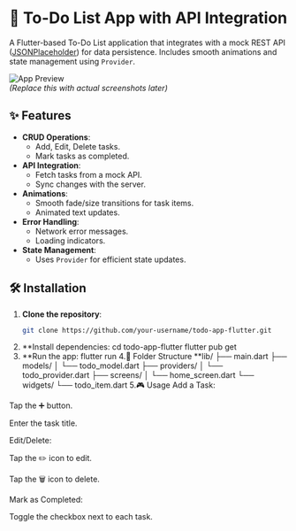# 📝 To-Do List App with API Integration

A Flutter-based To-Do List application that integrates with a mock REST API ([JSONPlaceholder](https://jsonplaceholder.typicode.com)) for data persistence. Includes smooth animations and state management using `Provider`.

![App Preview](https://via.placeholder.com/300x600/008080/FFFFFF?text=To-Do+App+Preview)  
*(Replace this with actual screenshots later)*

## ✨ Features

- **CRUD Operations**:
  - Add, Edit, Delete tasks.
  - Mark tasks as completed.
- **API Integration**:
  - Fetch tasks from a mock API.
  - Sync changes with the server.
- **Animations**:
  - Smooth fade/size transitions for task items.
  - Animated text updates.
- **Error Handling**:
  - Network error messages.
  - Loading indicators.
- **State Management**:
  - Uses `Provider` for efficient state updates.

## 🛠️ Installation

1. **Clone the repository**:
   ```bash
   git clone https://github.com/your-username/todo-app-flutter.git
2. **Install dependencies:
cd todo-app-flutter
flutter pub get
3. **Run the app:
 flutter run
4.📂 Folder Structure
  **lib/
├── main.dart
├── models/
│   └── todo_model.dart
├── providers/
│   └── todo_provider.dart
├── screens/
│   └── home_screen.dart
└── widgets/
    └── todo_item.dart
5.🎮 Usage
  Add a Task:

Tap the ➕ button.

Enter the task title.

Edit/Delete:

Tap the ✏️ icon to edit.

Tap the 🗑️ icon to delete.

Mark as Completed:

Toggle the checkbox next to each task.   
   
